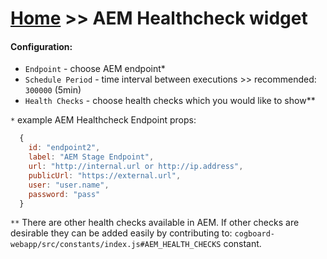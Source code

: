 # [Home](/cogboard/) >> AEM Healthcheck widget

#### Configuration:
* `Endpoint` - choose AEM endpoint*
* `Schedule Period` - time interval between executions >> recommended: `300000` (5min)
* `Health Checks` - choose health checks which you would like to show**

`*` example AEM Healthcheck Endpoint props:
```js
  {
    id: "endpoint2",
    label: "AEM Stage Endpoint",
    url: "http://internal.url or http://ip.address",
    publicUrl: "https://external.url",
    user: "user.name",
    password: "pass"
  }
```

`**` There are other health checks available in AEM. If other checks are desirable they can be added easily by contributing to: 
`cogboard-webapp/src/constants/index.js#AEM_HEALTH_CHECKS` constant.